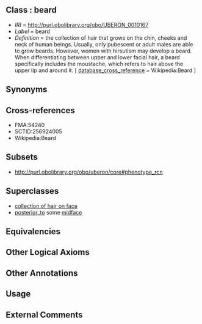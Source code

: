 
## Class : beard

 * *IRI* = http://purl.obolibrary.org/obo/UBERON_0010167
 * *Label* = beard
 * *Definition* = the collection of hair that grows on the chin, cheeks and neck of human beings. Usually, only pubescent or adult males are able to grow beards. However, women with hirsutism may develop a beard. When differentiating between upper and lower facial hair, a beard specifically includes the moustache, which refers to hair above the upper lip and around it. [ [database_cross_reference](../../ef/oboInOwl#hasDbXref.md) = Wikipedia:Beard ]

## Synonyms


## Cross-references

 * FMA:54240
 * SCTID:256924005
 * Wikipedia:Beard

## Subsets

 * http://purl.obolibrary.org/obo/uberon/core#phenotype_rcn

## Superclasses

 * [collection of hair on face](../../UBERON/65/UBERON_0010165.md)
 * [posterior_to](../../BSPO/99/BSPO_0000099.md) some [midface](../../UBERON/89/UBERON_0004089.md)

## Equivalencies


## Other Logical Axioms


## Other Annotations


## Usage


## External Comments

